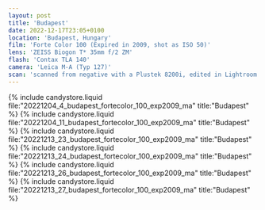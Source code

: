 ```yaml
---
layout: post
title: 'Budapest'
date: 2022-12-17T23:05+0100
location: 'Budapest, Hungary'
film: 'Forte Color 100 (Expired in 2009, shot as ISO 50)'
lens: 'ZEISS Biogon T* 35mm f/2 ZM'
flash: 'Contax TLA 140'
camera: 'Leica M-A (Typ 127)'
scan: 'scanned from negative with a Plustek 8200i, edited in Lightroom'
---
```


{% include candystore.liquid file:"20221204_4_budapest_fortecolor_100_exp2009_ma" title:"Budapest" %}
{% include candystore.liquid file:"20221204_11_budapest_fortecolor_100_exp2009_ma" title:"Budapest" %}
{% include candystore.liquid file:"20221213_23_budapest_fortecolor_100_exp2009_ma" title:"Budapest" %}
{% include candystore.liquid file:"20221213_24_budapest_fortecolor_100_exp2009_ma" title:"Budapest" %}
{% include candystore.liquid file:"20221213_26_budapest_fortecolor_100_exp2009_ma" title:"Budapest" %}
{% include candystore.liquid file:"20221213_27_budapest_fortecolor_100_exp2009_ma" title:"Budapest" %}


